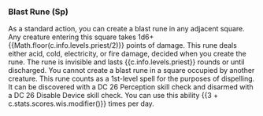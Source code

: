### **Blast Rune** (Sp)

As a standard action, you can create a blast rune in any adjacent square.
Any creature entering this square takes 1d6+{{Math.floor(c.info.levels.priest/2)}} points of damage.
This rune deals either acid, cold, electricity, or fire damage, decided when you create the rune.
The rune is invisible and lasts {{c.info.levels.priest}} rounds or until discharged.
You cannot create a blast rune in a square occupied by another creature.
This rune counts as a 1st-level spell for the purposes of dispelling.
It can be discovered with a DC 26 Perception skill check and disarmed with a DC 26 Disable Device skill check.
You can use this ability {{3 + c.stats.scores.wis.modifier()}} times per day.